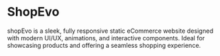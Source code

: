 # ShopEvo
shopEvo is a sleek, fully responsive static eCommerce website designed with modern UI/UX, animations, and interactive components. Ideal for showcasing products and offering a seamless shopping experience.
